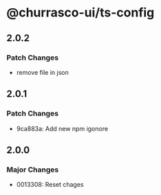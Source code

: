 # @churrasco-ui/ts-config

## 2.0.2

### Patch Changes

- remove file in json

## 2.0.1

### Patch Changes

- 9ca883a: Add new npm igonore

## 2.0.0

### Major Changes

- 0013308: Reset chages
